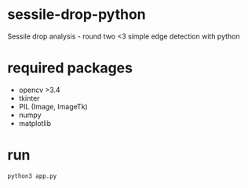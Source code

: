 # sessile-drop-python

Sessile drop analysis - round two <3
simple edge detection with python

# required packages
- opencv >3.4
- tkinter
- PIL (Image, ImageTk)
- numpy
- matplotlib

# run
```
python3 app.py
```
